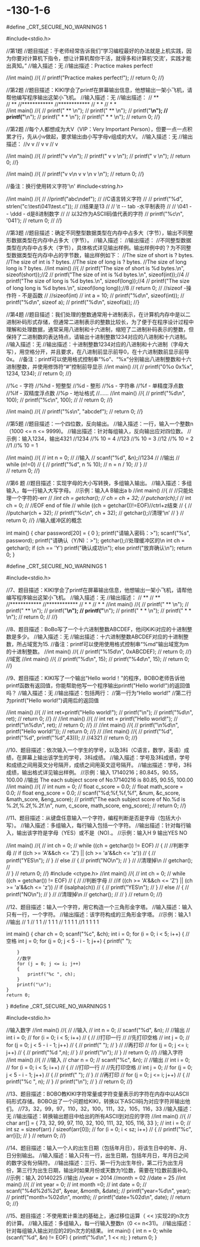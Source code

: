 # -130-1-6
#define _CRT_SECURE_NO_WARNINGS 1

#include<stdio.h>

//第1题
//题目描述：于老师经常告诉我们“学习编程最好的办法就是上机实践，因为你要对计算机下指令，想让计算机帮你干活，就得多和计算机‘交流’，实践才能出真知。”
//输入描述：无
//输出描述：Practice makes perfect!

//int main()
//{
//	printf("Practice makes perfect!");
//	return 0;
//}

//第2题
//题目描述：KIKI学会了printf在屏幕输出信息，他想输出一架小飞机，请帮他编写程序输出这架小飞机。
//输入描述：无
//输出描述：
//     **     
//     **
//************
//************
//    *  *
//    *  *    
//int main()
//{
//	printf("     **     \n");
//	printf("     **     \n");
//	printf("************\n");
//	printf("************\n");
//	printf("    *  *    \n");
//	printf("    *  *    \n");
//	return 0;
//}

//第2题
//每个人都想成为大V（VIP：Very Important Person），但要一点一点积累才行，先从小v做起，要求输出由小写字母v组成的大V。
//输入描述：无
//输出描述：
//v     v
// v   v 
//   v   


//int main()
//{
//	printf("v     v\n");
//	printf(" v   v \n");
//	printf("   v   \n");
//	return 0;
//}

//int main()
//{
//	printf("v     v\n v   v \n   v   \n");
//	return 0;
//}

//备注：换行使用转义字符'\n'
#include<string.h>

//int main()
//{
//	//printf("abc\ndef");
//	//C语言转义字符
//
//	printf("%d", strlen("c:\test\041\test.c"));
//	//结果是13
//	//     \t -- tab -水平制表符
//	//     \041 -- \ddd - d是8进制数字
//	//     以32作为ASCII码值代表的字符
//	printf("%c\n", '041');
//	return 0;
//
//}

//第3题
//题目描述：确定不同整型数据类型在内存中占多大（字节），输出不同整形数据类型在内存中占多大（字节）。
//输入描述：
//输出描述：
//不同整型数据类型在内存中占多大（字节），具体格式详见输出样例。输出样例中的？为不同整型数据类型在内存中占的字节数，输出样例如下：
//The size of short is ? bytes.
//The size of int is ? bytes.
//The size of long is ? bytes.
//The size of long long is ? bytes.
//int main()
//{
//	printf("The size of short is %d bytes.\n", sizeof(short));//2
//	printf("The size of int is %d bytes.\n", sizeof(int));//4
//	printf("The size of long is %d bytes.\n", sizeof(long));//4
//	printf("The size of long long is %d bytes.\n", sizeof(long long));//8
//	return 0;
//	//sizeof -操作符 - 不是函数
//	//sizeof(int)
//	int a = 10;
//	printf("%d\n", sizeof(int));
//	printf("%d\n", sizeof a);
//	printf("%d\n", sizeof(a));
//}

//第4题
//题目描述：我们处理的整数通常用十进制表示，在计算机内存中是以二进制补码形式存储，但通常二进制表示的整数比较长，为了便于在程序设计过程中理解和处理数据，通常采用八进制和十六进制，缩短了二进制补码表示的整数，但保持了二进制数的表达特点，请输出十进制整数1234对应的八进制和十六进制。
//输入描述：无
//输出描述：十进制整数1234对应的八进制和十六进制（字母大写），用空格分开，并且要求，在八进制前显示前导0，在十六进制数前显示前导0x。
//备注：printf可以使用格式控制串“%o”、“%x”分别输出八进制整数和十六进制整数，并使用修饰符“#”控制前导显示
//int main()
//{
//	printf("0%o 0x%x", 1234, 1234);
//	return 0;
//}

//%c - 字符
//%hd - 短整型
//%d - 整形
//%s - 字符串
//%f - 单精度浮点数
//%lf - 双精度浮点数
//%p - 地址格式
//……
//int main()
//{
//	printf("%d\n", 100);
//	printf("%c\n", 100);
//
//	return 0;
//}

//int main()
//{
//	printf("%s\n", "abcdef");
//	return 0;
//}

//第5题
//题目描述：一个四位数，反向输出。
//输入描述：一行，输入一个整数n（1000 <= n <= 9999)。
//输出描述：针对每组输入，反向输出应对四位数。
//示例：输入1234，输出4321
//1234
//% 10 = 4
//123
//% 10 = 3
//12
//% 10 = 2
//1
//% 10 = 1

//int main()
//{
//	int n = 0;
//	//输入
//	scanf("%d", &n);//1234
//	//输出
//	while (n!=0)
//	{
//		printf("%d", n % 10);
//		n = n / 10;
//	}
//	
//	return 0;
//}

//第6 题
//题目描述：实现字母的大小写转换，多组输入输出。
//输入描述：多组输入，每一行输入大写字母。
//示例：输入A B输出a b
//int main()
//{
//	//只能处理一个字符的-err
//	/*int ch = getchar();
//	ch = ch + 32;
//	putchar(ch);*/ 
//	int ch = 0;
//	//EOF  end of file
//	while ((ch = getchar())!=EOF)//ctrl+z结束
//	{
//		//putchar(ch + 32);
//		printf("%c\n", ch + 32);
//		getchar();//清理‘\n’
//	}
//	return 0;
//}
//输入缓冲区的概念

int main()
{
	char password[20] = { 0 };
	printf("请输入密码：>");
	scanf("%s", password);
	printf("请确认（Y/N)：>");
	getchar();//处理缓冲区的\n
	int ch = getchar();
	if (ch == 'Y')
		printf("确认成功\n");
	else
		printf("放弃确认\n");
		return 0;
}

#define _CRT_SECURE_NO_WARNINGS 1

#include<stdio.h>

//7、题目描述：KIKI学会了printf在屏幕输出信息，他想输出一架小飞机，请帮他编写程序输出这架小飞机。
//输入描述：无
//输出描述：
//    **
//    **
//************
//************
//   *   *
//   *   *
//int main()
//{
//	printf("     **     \n");
//	printf("     **     \n");
//	printf("************\n");
//	printf("************\n");
//	printf("    *  *    \n");
//	printf("    *  *    \n");
//	return 0;
//
//}

//8、题目描述：BoBo写了一个十六进制整数ABCDEF，他问KiKi对应的十进制整数是多少。
//输入描述：无
//输出描述：十六进制整数ABCDEF对应的十进制整数，所占域宽为15.
//备注：printf可以使用使用格式控制串“%md"输出域宽为m的十进制整数。
//int main()
//{
//	printf("%15d\n", 0xABCDEF);
//	return 0;
//}
//域宽
//int main()
//{
//	printf("%d\n", 15);
//	printf("%4d\n", 15);
//	return 0;
//}

//9、题目描述：KIKI写了一个输出“Hello world！"的程序，BOBO老师告诉他printf函数有返回值，你能帮助他写一个程序输出printf("Hello world!")的返回值吗？
//输入描述：无
//输出描述：包括两行：
//第一行为“Hello world!"
//第二行为printf("Hello world!")调用后的返回值

//int main()
//{
//	int ret=printf("Hello world!");
//	printf("\n");
//	printf("%d\n", ret);
//	return 0;
//}
//
//int main()
//{
//	int ret = printf("Hello world!");
//	printf("\n%d\n", ret);
//	return 0;
//}
//
//int main()
//{
//	printf("\n%d\n", printf("Hello world!"));
//	return 0;
//}
//
//int main()
//{
//	printf("%d", printf("%d", printf("%d",43)));
//	//4321
//	return 0;
//}

//10、题目描述：依次输入一个学生的学号，以及3科（C语言，数学，英语）成绩，在屏幕上输出该学生的学号，3科成绩。
//输入描述：学号及3科成绩，学号和成绩之间用英文分号隔开，成绩之间用英文逗号隔开。
//输出描述：学号，3科成绩，输出格式详见输出样例。
//示例：输入  17140216；80.845，90.55，100.00
//输出 The each subject score of No.17140216 is 80.85, 90.55, 100.00
//int main()
//{
//	int num = 0;
//	float c_score = 0.0;
//	float math_score = 0.0;
//	float eng_score = 0.0;
//	scanf("%d;%f,%f,%f", &num, &c_score, &math_score, &eng_score);
//	printf("The each subject score of  No.%d is %.2f,%.2f,%.2f.\n", num, c_score, math_score, eng_score);
//	return 0;
//}

//11、题目描述：从键盘任意输入一个字符，编程判断是否是字母（包括大小写）。
//输入描述：多组输入，每行输入包括一个字符。
//输出描述：针对每行输入，输出该字符是字母（YES）或不是（NO).。
//示例：输入H  9    输出YES   NO

//int main()
//{
//	int ch = 0;
//	while ((ch = getchar()) != EOF)
//	{
//		//判断字母
//		if ((ch >= 'A'&&ch <= 'Z') || (ch >= 'a'&&ch <= 'z'))
//		{
//			printf("YES\n");
//		}
//		else
//		{
//			printf("NO\n");
//		}
//		//清理掉\n
//		getchar();
//		
//	}
//	return 0;
//}
#include <ctype.h>
//int main()
//{
//	int ch = 0;
//	while ((ch = getchar()) != EOF)
//	{
//		//判断字母
//		//if ((ch >= 'A'&&ch <= 'Z') || (ch >= 'a'&&ch <= 'z'))
//		if (isalpha(ch))
//		{
//			printf("YES\n");
//		}
//		else
//		{
//			printf("NO\n");
//		}
//		//清理掉\n
//		getchar();
//
//	}
//	return 0;
//}

//12、题目描述：输入一个字符，用它构造一个三角形金字塔。
//输入描述：输入只有一行，一个字符。
//输出描述：该字符构成的三角形金字塔。
//示例：输入1
//输出
//       1
//      1 1
//    1  1  1
//  1  1   1   1
//1  1  1   1   1

int main()
{
	char ch = 0;
	scanf("%c", &ch);
	int i = 0;
	for (i = 0; i < 5; i++)
	{
		//空格
		int j = 0;
		for (j = 0; j < 5 - i - 1; j++)
		{
			printf(" ");

		}
		//数字
		for (j = 0; j <= i; j++)
		{
			printf("%c ", ch);
		}
		printf("\n");
	}
	return 0;
}
#define _CRT_SECURE_NO_WARNINGS 1

#include<stdio.h>

//输入数字
//int main()
//{
//	//输入
//	int n = 0;
//	scanf("%d", &n);
//	//输出
//	int i = 0;
//	for (i = 0; i < 5; i++)
//	{
//		//打印一行
//		//先打印空格
//		int j = 0;
//		for (j = 0; j < 5 - i - 1; j++)
//		{
//			printf(" ");
//		}
//	    //再打印
//		for (j = 0; j <= i; j++)
//		{
//			printf("%d ",n);
//		}
//		printf("\n");
//	}
//	return 0;
//}
//输入字符
//int main()
//{
//	//输入
//	char n = 0;
//	scanf("%c", &n);
//	//输出
//	int i = 0;
//	for (i = 0; i < 5; i++)
//	{
//		//打印一行
//		//先打印空格
//		int j = 0;
//		for (j = 0; j < 5 - i - 1; j++)
//		{
//			printf(" ");
//		}
//		//再打印
//		for (j = 0; j <= i; j++)
//		{
//			printf("%c ", n);
//		}
//		printf("\n");
//	}
//	return 0;
//}


//13、题目描述：BOBO教KIKI字符常量或字符变量表示的字符在内存中以ASCII码形式存储。BOBO出了一个问题给KIKI，转换以下ASCII码为对应字符并输出他们。
//73，32，99，97，110，32，100，111，32，105，116，33
//输入描述：无
//输出描述：转换输出题目中给出的所有ASCII到对应的字符
//int main()
//{
//	char arr[] = { 73, 32, 99, 97, 110, 32, 100, 111, 32, 105, 116, 33 };
//	int i = 0;
//	int sz = sizeof(arr) / sizeof(arr[0]);
//	for (i = 0; i < sz; i++)
//	{
//		printf("%c", arr[i]);
//	}
//	return 0;
//}


//14、题目描述：输入一个人的出生日期（包括年月日），将该生日中的年、月、日分别输出。
//输入描述：输入只有一行，出生日期，包括年月日，年月日之间的数字没有分隔符。
//输出描述：三行、第一行为出生年份，第二行为出生月份，第三行为出生日期，输出时如果月份或天数为1位数，需要在1位数前面补0。
//示例：输入    20140225
//输出
//year = 2014
//month = 02
//date = 25
//int main()
//{
//	int year = 0;
//	int month =0;
//	int date = 0;
//	scanf("%4d%2d%2d", &year, &month, &date);
//	printf("year=%d\n", year);
//	printf("month=%02d\n", month);
//	printf("date=%02d\n", date);
//	return 0;
//}

//15、题目描述：不使用累计乘法的基础上，通过移位运算（ << )实现2的n次方的计算。
//输入描述：多组输入，每一行输入整数n（0 <= n<31)。
//输出描述：针对每组输入输出对应的2的n次方的结果。
int main()
{
	int n = 0;
	while (scanf("%d", &n) != EOF)
	{
		printf("%d\n", 1 << n);
	}
	return 0;
}

